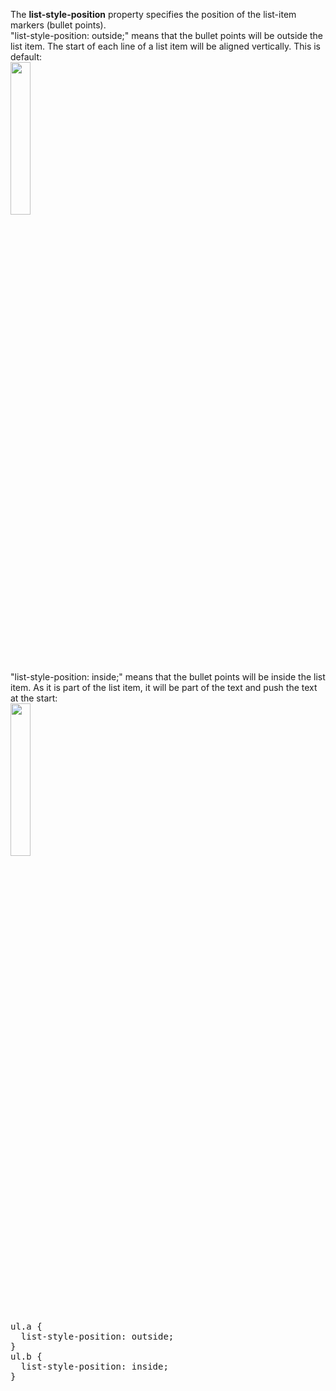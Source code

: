 The <b>list-style-position</b> property specifies the position of the list-item markers (bullet points).
<br>
"list-style-position: outside;" means that the bullet points will be outside the list item. The start of each line of a list item will be aligned vertically. This is default:
<br>
<img src="https://i.imgur.com/Ml0uGn7.jpg" width="25%">
<br>
"list-style-position: inside;" means that the bullet points will be inside the list item. As it is part of the list item, it will be part of the text and push the text at the start:
<br>
<img src="https://i.imgur.com/bEaH363.jpg" width="25%">
<pre>
ul.a {
  list-style-position: outside;
}
ul.b {
  list-style-position: inside;
}
</pre>
